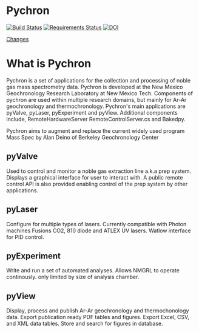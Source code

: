 Pychron
========

[![Build Status](https://travis-ci.org/NMGRL/pychron.png?branch=develop)](https://travis-ci.org/NMGRL/pychron)
[![Requirements Status](https://requires.io/github/NMGRL/pychron/requirements.png?branch=develop)](https://requires.io/github/NMGRL/pychron/requirements/?branch=develop)
[![DOI](https://zenodo.org/badge/doi/10.5281/zenodo.9884.png)](https://zenodo.org/record/9884#.U3Tp8V4rjfM)

[Changes](CHANGELOG.md)

What is Pychron
===============

Pychron is a set of applications for the collection and processing of noble gas mass spectrometry data. Pychron is developed at the New Mexico Geochronology Research Laboratory at New Mexico Tech. Components of pychron are used within multiple research domains, but mainly for Ar-Ar geochronology and thermochronology. Pychron's main applications are pyValve, pyLaser, pyExperiment and pyView. Additional components include, RemoteHardwareServer RemoteControlServer.cs and Bakedpy. 

Pychron aims to augment and replace the current widely used program Mass Spec by Alan Deino of Berkeley Geochronology Center


pyValve
-----------
Used to control and monitor a noble gas extraction line a.k.a prep system. Displays a graphical interface for user to interact with. A public remote control API is also provided enabling control of the prep system by other applications.

pyLaser
----------
Configure for multiple types of lasers. Currently compatible with Photon machines Fusions CO2, 810 diode and ATLEX UV lasers. Watlow interface for PID control. 

pyExperiment
--------------
Write and run a set of automated analyses. Allows NMGRL to operate continously. only limited by size of analysis chamber. 

pyView
-------
Display, process and publish Ar-Ar geochronology and thermochonology data. Export publication ready PDF tables and figures. Export Excel, CSV, and XML data tables. Store and search for figures in database.  
